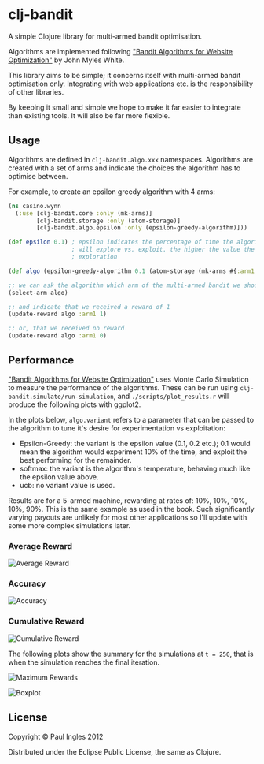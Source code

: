 # clj-bandit

A simple Clojure library for multi-armed bandit optimisation.

Algorithms are implemented following ["Bandit Algorithms for Website Optimization"](http://shop.oreilly.com/product/0636920027393.do) by John Myles White.

This library aims to be simple; it concerns itself with multi-armed bandit optimisation only. Integrating with web applications etc. is the responsibility of other libraries.

By keeping it small and simple we hope to make it far easier to integrate than existing tools. It will also be far more flexible.

## Usage

Algorithms are defined in `clj-bandit.algo.xxx` namespaces. Algorithms are created with a set of arms and indicate the choices the algorithm has to optimise between.

For example, to create an epsilon greedy algorithm with 4 arms:

```clojure
(ns casino.wynn
  (:use [clj-bandit.core :only (mk-arms)]
        [clj-bandit.storage :only (atom-storage)]
        [clj-bandit.algo.epsilon :only (epsilon-greedy-algorithm)]))

(def epsilon 0.1) ; epsilon indicates the percentage of time the algorithm
                  ; will explore vs. exploit. the higher the value the more
                  ; exploration

(def algo (epsilon-greedy-algorithm 0.1 (atom-storage (mk-arms #{:arm1 :arm2 :arm3 :arm4}))))

;; we can ask the algorithm which arm of the multi-armed bandit we should pull next:
(select-arm algo)

;; and indicate that we received a reward of 1
(update-reward algo :arm1 1)

;; or, that we received no reward
(update-reward algo :arm1 0)
```

## Performance

["Bandit Algorithms for Website Optimization"](http://shop.oreilly.com/product/0636920027393.do) uses Monte Carlo Simulation to measure the performance of the algorithms. These can be run using `clj-bandit.simulate/run-simulation`, and `./scripts/plot_results.r` will produce the following plots with ggplot2.

In the plots below, `algo.variant` refers to a parameter that can be passed to the algorithm to tune it's desire for experimentation vs exploitation:

* Epsilon-Greedy: the variant is the epsilon value (0.1, 0.2 etc.); 0.1 would mean the algorithm would experiment 10% of the time, and exploit the best performing for the remainder.
* softmax: the variant is the algorithm's temperature, behaving much like the epsilon value above.
* ucb: no variant value is used.

Results are for a 5-armed machine, rewarding at rates of: 10%, 10%, 10%, 10%, 90%. This is the same example as used in the book. Such significantly varying payouts are unlikely for most other applications so I'll update with some more complex simulations later.

### Average Reward

![Average Reward](http://clojure.bandit.s3-external-3.amazonaws.com/avg_reward.png)

### Accuracy

![Accuracy](http://clojure.bandit.s3-external-3.amazonaws.com/accuracy.png)

### Cumulative Reward

![Cumulative Reward](http://clojure.bandit.s3-external-3.amazonaws.com/cumulative_reward.png)

The following plots show the summary for the simulations at `t = 250`, that is when the simulation reaches the final iteration.

![Maximum Rewards](http://clojure.bandit.s3-external-3.amazonaws.com/max_reward.png)

![Boxplot](http://clojure.bandit.s3-external-3.amazonaws.com/algorithm_reward_boxplot.png)

## License

Copyright &copy; Paul Ingles 2012

Distributed under the Eclipse Public License, the same as Clojure.
